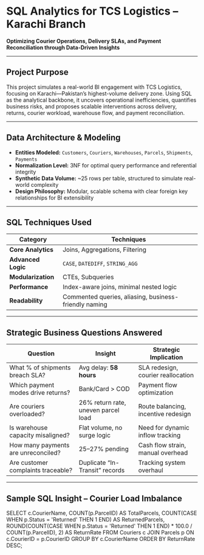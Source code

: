#  SQL Analytics for TCS Logistics – Karachi Branch  

**Optimizing Courier Operations, Delivery SLAs, and Payment Reconciliation through Data-Driven Insights**

---

##  Project Purpose  
This project simulates a real-world BI engagement with TCS Logistics, focusing on Karachi—Pakistan’s highest-volume delivery zone. Using SQL as the analytical backbone, it uncovers operational inefficiencies, quantifies business risks, and proposes scalable interventions across delivery, returns, courier workload, warehouse flow, and payment reconciliation.

---

## Data Architecture & Modeling  

- **Entities Modeled:** `Customers`, `Couriers`, `Warehouses`, `Parcels`, `Shipments`, `Payments`  
- **Normalization Level:** 3NF for optimal query performance and referential integrity  
- **Synthetic Data Volume:** ~25 rows per table, structured to simulate real-world complexity  
- **Design Philosophy:** Modular, scalable schema with clear foreign key relationships for BI extensibility

---

##  SQL Techniques Used  

| Category         | Techniques                                      |
|------------------|--------------------------------------------------|
| **Core Analytics** | Joins, Aggregations, Filtering                  |
| **Advanced Logic** | `CASE`, `DATEDIFF`, `STRING_AGG`               |
| **Modularization** | CTEs, Subqueries                               |
| **Performance**    | Index-aware joins, minimal nested logic        |
| **Readability**    | Commented queries, aliasing, business-friendly naming |

---

##  Strategic Business Questions Answered  

| Question                              | Insight                          | Strategic Implication              |
|---------------------------------------|----------------------------------|------------------------------------|
| What % of shipments breach SLA?       | Avg delay: **58 hours**          | SLA redesign, courier reallocation |
| Which payment modes drive returns?    | Bank/Card > COD                  | Payment flow optimization          |
| Are couriers overloaded?              | 26% return rate, uneven parcel load | Route balancing, incentive redesign |
| Is warehouse capacity misaligned?     | Flat volume, no surge logic      | Need for dynamic inflow tracking   |
| How many payments are unreconciled?   | 25–27% pending                   | Cash flow strain, manual overhead  |
| Are customer complaints traceable?    | Duplicate “In-Transit” records   | Tracking system overhaul           |

---

##  Sample SQL Insight – Courier Load Imbalance  

SELECT
  c.CourierName,
  COUNT(p.ParcelID) AS TotalParcels,
  COUNT(CASE WHEN p.Status = 'Returned' THEN 1 END) AS ReturnedParcels,
  ROUND(COUNT(CASE WHEN p.Status = 'Returned' THEN 1 END) * 100.0 / COUNT(p.ParcelID), 2) AS ReturnRate
FROM Couriers c
JOIN Parcels p ON c.CourierID = p.CourierID
GROUP BY c.CourierName
ORDER BY ReturnRate DESC;
